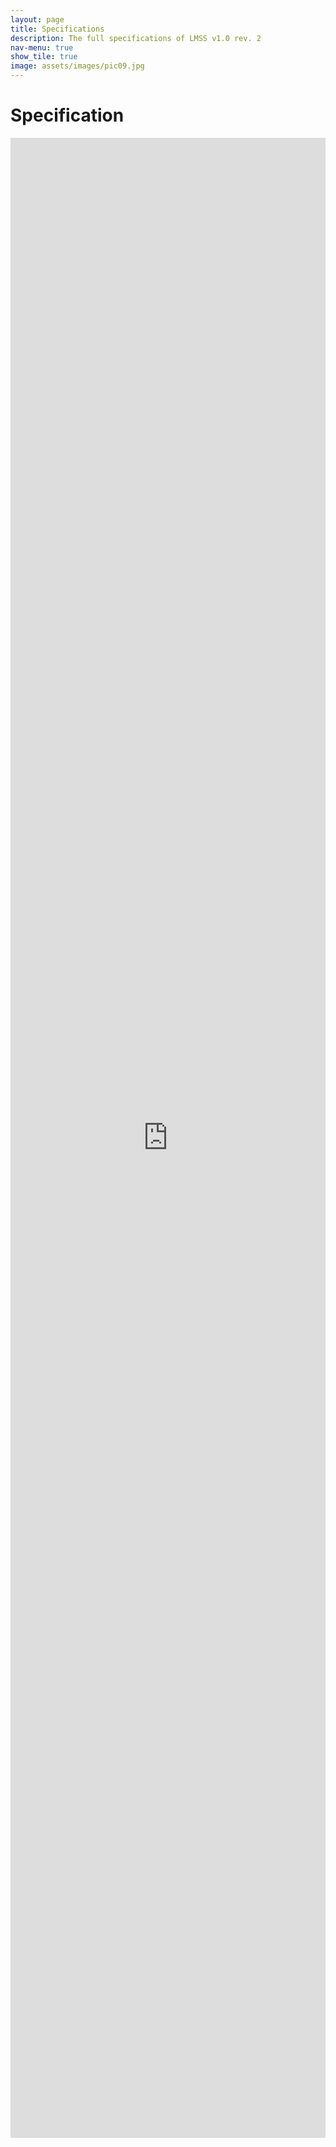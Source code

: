 ```yaml
---
layout: page
title: Specifications
description: The full specifications of LMSS v1.0 rev. 2
nav-menu: true
show_tile: true
image: assets/images/pic09.jpg
---
```


# Specification
<iframe src="http://docs.google.com/gview?url=https://lmss.io/assets/pdf/SALI-LMSS-1.0-rev2c.pdf&embedded=true" style="width:100%; height:80vh;" frameborder="0"></iframe>

